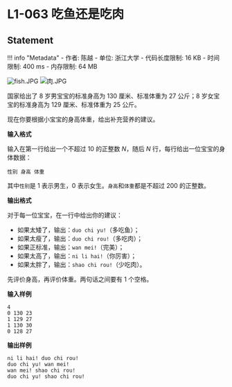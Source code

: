 
# L1-063 吃鱼还是吃肉

## Statement

!!! info "Metadata"
    - 作者: 陈越
    - 单位: 浙江大学
    - 代码长度限制: 16 KB
    - 时间限制: 400 ms
    - 内存限制: 64 MB


![fish.JPG](~/92db6321-9f28-48e7-ac24-76a378f7d1a5.JPG)
  ![肉.JPG](~/fbb97e8a-67f1-4d28-a925-70bd1307fd80.JPG)


国家给出了 8 岁男宝宝的标准身高为 130 厘米、标准体重为 27 公斤；8 岁女宝宝的标准身高为 129 厘米、标准体重为 25 公斤。

现在你要根据小宝宝的身高体重，给出补充营养的建议。

**输入格式**

输入在第一行给出一个不超过 10 的正整数 $N$，随后 $N$ 行，每行给出一位宝宝的身体数据：
```
性别 身高 体重
```
其中`性别`是 1 表示男生，0 表示女生。`身高`和`体重`都是不超过 200 的正整数。

**输出格式**

对于每一位宝宝，在一行中给出你的建议：

- 如果太矮了，输出：`duo chi yu!`（多吃鱼）；
- 如果太瘦了，输出：`duo chi rou!`（多吃肉）；
- 如果正标准，输出：`wan mei!`（完美）；
- 如果太高了，输出：`ni li hai!`（你厉害）；
- 如果太胖了，输出：`shao chi rou!`（少吃肉）。

先评价身高，再评价体重。两句话之间要有 1 个空格。

**输入样例**
```plaintext
4
0 130 23
1 129 27
1 130 30
0 128 27
```

**输出样例**
```plaintext
ni li hai! duo chi rou!
duo chi yu! wan mei!
wan mei! shao chi rou!
duo chi yu! shao chi rou!
```

